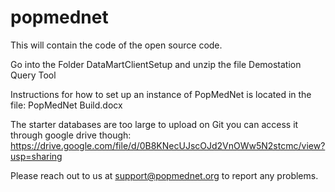 # popmednet
This will contain the code of the open source code. 

Go into the Folder DataMartClientSetup and unzip the file Demostation Query Tool

Instructions for how to set up an instance of PopMedNet is located in the file: PopMedNet Build.docx

The starter databases are too large to upload on Git you can access it through google drive though: https://drive.google.com/file/d/0B8KNecUJscOJd2VnOWw5N2stcmc/view?usp=sharing

Please reach out to us at support@popmednet.org to report any problems.
